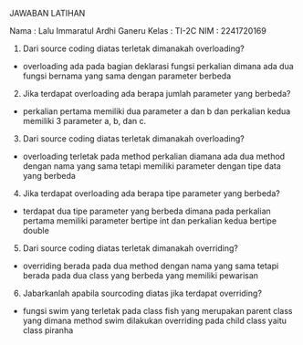 JAWABAN LATIHAN

Nama    : Lalu Immaratul Ardhi Ganeru
Kelas   : TI-2C
NIM     : 2241720169

1. Dari source coding diatas terletak dimanakah overloading?
- overloading ada pada bagian deklarasi fungsi perkalian dimana ada dua fungsi bernama yang sama dengan parameter berbeda
2. Jika terdapat overloading ada berapa jumlah parameter yang berbeda?
- perkalian pertama memiliki dua parameter a dan b dan perkalian kedua memiliki 3 parameter a, b, dan c.
3. Dari source coding diatas terletak dimanakah overloading?
- overloading terletak pada method perkalian diamana ada dua method dengan nama yang sama tetapi memiliki parameter dengan tipe data yang berbeda
4. Jika terdapat overloading ada berapa tipe parameter yang berbeda?
- terdapat dua tipe parameter yang berbeda dimana pada perkalian pertama memiliki parameter bertipe int dan perkalian kedua bertipe double
5. Dari source coding diatas terletak dimanakah overriding?
-  overriding berada pada dua method dengan nama yang sama tetapi berada pada dua class yang berbeda yang memiliki pewarisan
6. Jabarkanlah apabila sourcoding diatas jika terdapat overriding?
- fungsi swim yang terletak pada class fish yang merupakan parent class yang dimana method swim dilakukan overriding pada child class yaitu class piranha